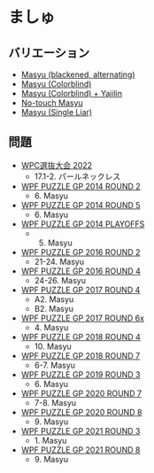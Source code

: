 # ましゅ

## バリエーション
- [Masyu (blackened, alternating)](masyu_blackened_alternating.md)
- [Masyu (Colorblind)](masyu_colorblind.md)
- [Masyu (Colorblind) + Yajilin](masyu_colorblind_yajilin.md)
- [No-touch Masyu](masyu_notouch.md)
- [Masyu (Single Liar)](masyu_singleliar.md)

## 問題
- [WPC選抜大会 2022](../questions/jwpc2022.md)
	- 17.1-2. パールネックレス
- [WPF PUZZLE GP 2014 ROUND 2](../questions/wpfpgp2014_2.md)
	- 6\. Masyu
- [WPF PUZZLE GP 2014 ROUND 5](../questions/wpfpgp2014_5.md)
	- 6\. Masyu
- [WPF PUZZLE GP 2014 PLAYOFFS](../questions/wpfpgp2014_po.md)
	- 5. Masyu
- [WPF PUZZLE GP 2016 ROUND 2](../questions/wpfpgp2016_2.md)
	- 21-24. Masyu
- [WPF PUZZLE GP 2016 ROUND 4](../questions/wpfpgp2016_4.md)
	- 24-26. Masyu
- [WPF PUZZLE GP 2017 ROUND 4](../questions/wpfpgp2017_4.md)
	- A2. Masyu
	- B2. Masyu
- [WPF PUZZLE GP 2017 ROUND 6x](../questions/wpfpgp2017_6x.md)
	- 4\. Masyu
- [WPF PUZZLE GP 2018 ROUND 4](../questions/wpfpgp2018_4.md)
	- 10\. Masyu
- [WPF PUZZLE GP 2018 ROUND 7](../questions/wpfpgp2018_7.md)
	- 6-7. Masyu
- [WPF PUZZLE GP 2019 ROUND 3](../questions/wpfpgp2019_3.md)
	- 6\. Masyu
- [WPF PUZZLE GP 2020 ROUND 7](../questions/wpfpgp2020_7.md)
	- 7-8. Masyu
- [WPF PUZZLE GP 2020 ROUND 8](../questions/wpfpgp2020_8.md)
	- 9\. Masyu
- [WPF PUZZLE GP 2021 ROUND 3](../questions/wpfpgp2021_3.md)
	- 1\. Masyu
- [WPF PUZZLE GP 2021 ROUND 8](../questions/wpfpgp2021_8.md)
	- 9\. Masyu
